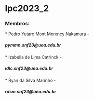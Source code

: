 # lpc2023_2

<h3>Membros:</h3>
* Pedro Yutaro Mont Morency Nakamura - <h5>pymmn.snf23@uea.edu.br</h5>
* Izabella de Lima Catrinck - <h5>idlc.snf23@uea.edu.br</h5>
* Ryan da Silva Marinho - <h5>rdsm.snf23@uea.edu.br</h5>
